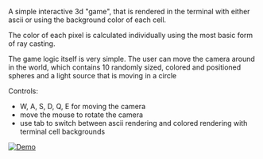A simple interactive 3d "game", that is rendered in the terminal with either ascii or using the background color of each cell.

The color of each pixel is calculated individually using the most basic form of ray casting.

The game logic itself is very simple. The user can move the camera around in the world, which contains 10 randomly sized,
colored and positioned spheres and a light source that is moving in a circle

Controls:
- W, A, S, D, Q, E for moving the camera
- move the mouse to rotate the camera
- use tab to switch between ascii rendering and colored rendering with terminal cell backgrounds

[![Demo](https://img.youtube.com/vi/slBUn4yHdIY/0.jpg)](https://www.youtube.com/watch?v=slBUn4yHdIY)
